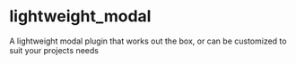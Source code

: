 # lightweight_modal
A lightweight modal plugin that works out the box, or can be customized to suit your projects needs
